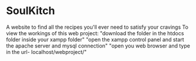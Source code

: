 # SoulKitch
A website to find all the recipes you'll ever need to satisfy your cravings
To view the workings of this web project:
 "download the folder in the htdocs folder inside your xampp folder"
 "open the xampp control panel and start the apache server and mysql connection"
 "open you web browser and type in the url- localhost/webproject/"
